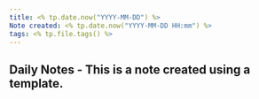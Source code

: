 ```yaml
---
title: <% tp.date.now("YYYY-MM-DD") %> 
Note created: <% tp.date.now("YYYY-MM-DD HH:mm") %> 
tags: <% tp.file.tags() %> 
--- 
```

## Daily Notes - This is a note created using a template.
